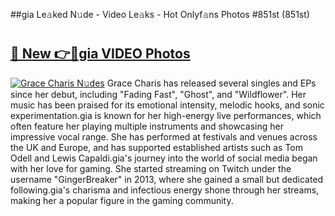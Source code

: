 ##gia Le𝚊ked N𝚞de - Video Le𝚊ks - Hot Onlyf𝚊ns Photos #851st (851st)

# <h2><a href="https://mediaupload.pro?title=gia&ref=9FEB">🔗 New 👉🔴gia VIDEO Photos</a></h2>

[![Grace Charis N𝚞des](https://i.imgur.com/rIISA9y.gif)](https://mediaupload.pro?title=gia&ref=9FEB)
Grace Charis has released several singles and EPs since her debut, including "Fading Fast", "Ghost", and "Wildflower". Her music has been praised for its emotional intensity, melodic hooks, and sonic experimentation.gia is known for her high-energy live performances, which often feature her playing multiple instruments and showcasing her impressive vocal range. She has performed at festivals and venues across the UK and Europe, and has supported established artists such as Tom Odell and Lewis Capaldi.gia's journey into the world of social media began with her love for gaming. She started streaming on Twitch under the username "GingerBreaker" in 2013, where she gained a small but dedicated following.gia's charisma and infectious energy shone through her streams, making her a popular figure in the gaming community.